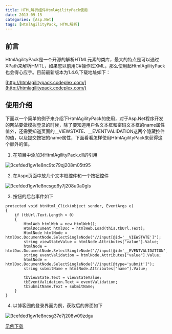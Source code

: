 ```yaml
---
title: HTML解析组件HtmlAgilityPack使用
date: 2013-09-15
categories: [Asp.Net]
tags: [HtmlAgilityPack, HTML解析]
---
```


## 前言

HtmlAgilityPack是一个开源的解析HTML元素的类库，最大的特点是可以通过XPath来解析HMTL，如果您以前用C#操作过XML，那么使用起HtmlAgilityPack也会得心应手。目前最新版本为1.4.6,下载地址如下：

[http://htmlagilitypack.codeplex.com/](http://htmlagilitypack.codeplex.com/)

## 使用介绍

下面以一个简单的例子来介绍下HtmlAgilityPack的使用，对于Asp.Net程序开发的网站要做模拟登录的时候，除了要知道用户名文本框和密码文本框的name属性值外，还需要知道页面的__VIEWSTATE、__EVENTVALIDATION这两个隐藏控件的值，以及提交按钮的name属性，下面看看怎样使用HtmlAgilityPack来获得这个额外的值。

1. 在项目中添加对HtmlAgilityPack.dll的引用

![3cefded1gw1e8nc9tc79qj208m05tt95](http://oec2003.qiniudn.com/3cefded1gw1e8nc9tc79qj208m05tt95.jpg)

2. 在Aspx页面中放几个文本框控件和一个按钮控件

![3cefded1gw1e8ncsgq6y7j208u0a0gls](http://oec2003.qiniudn.com/3cefded1gw1e8ncsgq6y7j208u0a0gls.jpg)

3. 按钮的后台事件如下

```
protected void btnHtml_Click(object sender, EventArgs e)
{
    if (tbUrl.Text.Length > 0)
    {
        HtmlWeb htmlWeb = new HtmlWeb();
        HtmlDocument htmlDoc = htmlWeb.Load(this.tbUrl.Text);
        HtmlNode htmlNode = htmlDoc.DocumentNode.SelectSingleNode("//input[@id='__VIEWSTATE']");
        string viewStateValue = htmlNode.Attributes["value"].Value;
        htmlNode = htmlDoc.DocumentNode.SelectSingleNode("//input[@id='__EVENTVALIDATION']");
        string eventValidation = htmlNode.Attributes["value"].Value;
        htmlNode = htmlDoc.DocumentNode.SelectSingleNode("//input[@type='submit']");
        string submitName = htmlNode.Attributes["name"].Value;

        tbViewState.Text = viewStateValue;
        tbEventValidation.Text = eventValidation;
        tbSubmitName.Text = submitName;
    }
}
```

4. 以博客园的登录界面为例，获取后的界面如下

![3cefded1gw1e8ncsg37e7j208w09zdgu](http://oec2003.qiniudn.com/3cefded1gw1e8ncsg37e7j208w09zdgu.jpg)

[示例下载](http://pan.baidu.com/share/link?shareid=71500880&uk=2902808695)


